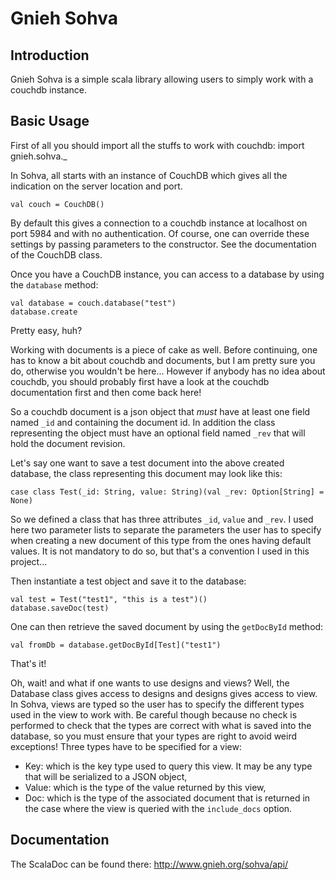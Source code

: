 Gnieh Sohva
===========

Introduction
------------

Gnieh Sohva is a simple scala library allowing users to simply work with a couchdb instance.

Basic Usage
-----------

First of all you should import all the stuffs to work with couchdb:
    import gnieh.sohva._

In Sohva, all starts with an instance of CouchDB which gives all the indication on the server location and port.

    val couch = CouchDB()

By default this gives a connection to a couchdb instance at localhost on port 5984 and with no authentication.
Of course, one can override these settings by passing parameters to the constructor. See the documentation of the CouchDB class.

Once you have a CouchDB instance, you can access to a database by using the `database` method:

    val database = couch.database("test")
    database.create

Pretty easy, huh?

Working with documents is a piece of cake as well. Before continuing, one has to know a bit about couchdb and documents, but I am pretty sure you do, otherwise you wouldn't be here... However if anybody has no idea about couchdb, you should probably first have a look at the couchdb documentation first and then come back here!

So a couchdb document is a json object that *must* have at least one field named `_id` and containing the document id. In addition the class representing the object must have an optional field named `_rev` that will hold the document revision.

Let's say one want to save a test document into the above created database, the class representing this document may look like this:

    case class Test(_id: String, value: String)(val _rev: Option[String] = None)

So we defined a class that has three attributes `_id`, `value` and `_rev`. I used here two parameter lists to separate the parameters the user has to specify when creating a new document of this type from the ones having default values. It is not mandatory to do so, but that's a convention I used in this project...

Then instantiate a test object and save it to the database:

    val test = Test("test1", "this is a test")()
    database.saveDoc(test)

One can then retrieve the saved document by using the `getDocById` method:

    val fromDb = database.getDocById[Test]("test1")

That's it!

Oh, wait! and what if one wants to use designs and views? Well, the Database class gives access to designs and designs gives access to view. In Sohva, views are typed so the user has to specify the different types used in the view to work with. Be careful though because no check is performed to check that the types are correct with what is saved into the database, so you must ensure that your types are right to avoid weird exceptions! Three types have to be specified for a view:
 - Key: which is the key type used to query this view. It may be any type that will be serialized to a JSON object,
 - Value: which is the type of the value returned by this view,
 - Doc: which is the type of the associated document that is returned in the case where the view is queried with the `include_docs` option.

Documentation
-------------

The ScalaDoc can be found there: http://www.gnieh.org/sohva/api/
